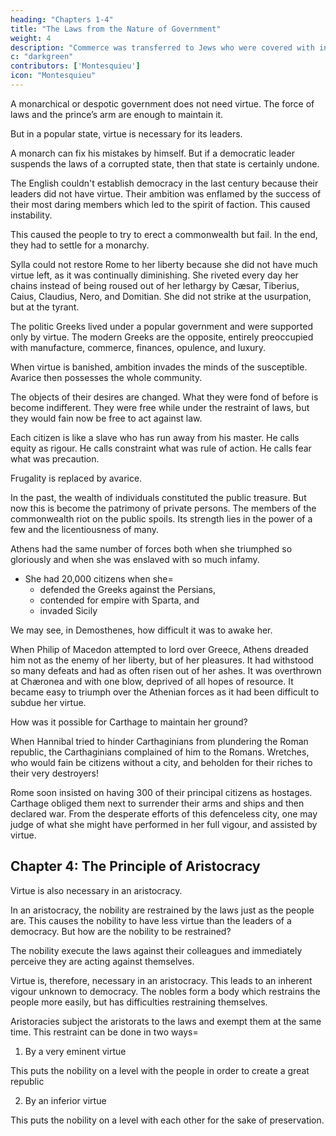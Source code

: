 ```yaml
---
heading: "Chapters 1-4"
title: "The Laws from the Nature of Government"
weight: 4
description: "Commerce was transferred to Jews who were covered with infamy."
c: "darkgreen"
contributors: ['Montesquieu']
icon: "Montesquieu"
---
```




<!-- heading=  "Chapter 1-4=  The Principles of government. The Principles of Democracy and Aristocracy" -->


A monarchical or despotic government does not need virtue. The force of laws and the prince’s arm are enough to maintain it. 

But in a popular state, virtue is necessary for its leaders. <!-- This is confirmed unanimously by historians and is extremely agreeable to the nature of things. --> 

<!-- A leader of a popular government needs virtue more than a monarch who can execute the laws by himself.  -->

A monarch can fix his mistakes by himself. But if a democratic leader <!-- of a corrupted popular government --> suspends the laws of a corrupted state, then that state is certainly undone.

The English couldn't establish democracy in the last century because their leaders did not have virtue. Their ambition was enflamed by the success of their most daring members which led to the spirit of faction. This caused instability. 

This caused the people to try to erect a commonwealth but fail. In the end, they <!-- the government to continually change. The people, amazed at so many revolutions, in vain attempted to . When the country had undergone the most violent shocks, they --> had to settle for a monarchy. <!-- the very government which they had so wantonly proscribed. -->

Sylla could not restore Rome to her liberty because she did not have much virtue left, as it was <!-- . , but it was not capable. She had only the feeble remains of virtue, which were --> continually diminishing. She riveted every day her chains instead of being roused out of her lethargy by Cæsar, Tiberius, Caius, Claudius, Nero, and Domitian. She did not strike at the usurpation, but at the tyrant.

The politic Greeks lived under a popular government and were supported only by virtue. The modern Greeks are the opposite,  entirely preoccupied with manufacture, commerce, finances, opulence, and luxury.

When virtue is banished, ambition invades the minds of the susceptible. Avarice then possesses the whole community. 

The objects of their desires are changed. What they were fond of before is become indifferent. They were free while under the restraint of laws, but they would fain now be free to act against law. 

Each citizen is like a slave who has run away from his master. He calls equity as rigour. He calls constraint what was rule of action. He calls fear what was precaution.
    
Frugality is replaced by avarice.

In the past, the wealth of individuals constituted the public treasure. But now this is become the patrimony of private persons. The members of the commonwealth riot on the public spoils. Its strength lies in the power of a few and the licentiousness of many.

Athens had the same number of forces both when she triumphed so gloriously and when she was enslaved with so much infamy.
- She had 20,000 citizens when she= 
  - defended the Greeks against the Persians,
  - contended for empire with Sparta, and 
  - invaded Sicily
<!--     She had 20,000 when Demetrius Phalereus numbered them*, as slaves are told by the head in a market-place. -->

We may see, in Demosthenes, how difficult it was to awake her. 

When Philip of Macedon attempted to lord over Greece, Athens dreaded him not as the enemy of her liberty, but of her pleasures. It had withstood so many defeats and had as often risen out of her ashes. It was overthrown at Chæronea and with one blow, deprived of all hopes of resource. It became easy to triumph over the Athenian forces as it had been difficult to subdue her virtue.

How was it possible for Carthage to maintain her ground?

When Hannibal tried to hinder Carthaginians from plundering the Roman republic, the Carthaginians complained of him to the Romans.  Wretches, who would fain be citizens without a city, and beholden for their riches to their very destroyers!

Rome soon insisted on having 300 of their principal citizens as hostages. Carthage obliged them next to surrender their arms and ships and then declared war. From the desperate efforts of this defenceless city, one may judge of what she might have performed in her full vigour, and assisted by virtue.



## Chapter 4: The Principle of Aristocracy

Virtue is also necessary in an aristocracy.

<!--     True it is, that, in the latter, it is not so absolutely requisite. -->

In an aristocracy, the nobility are restrained by the laws just as the people are. <!--  with regard to a monarch, are restrained by their laws=   --> This causes the nobility to have less virtue than the leaders of a democracy. But how are the nobility to be restrained? 

The nobility execute the laws against their colleagues and immediately perceive they are acting against themselves. 

Virtue is, therefore, necessary in an aristocracy. This leads to <!--   from the very nature of the constitution. aristocratical government has --> an inherent vigour unknown to democracy. The nobles form a body which restrains the people more easily, but has difficulties restraining themselves.

<!--  , who, by their prerogative, and for their own particular interest, ; 
it is sufficient, that there are laws in being, to see them executed., easy as it may be for the body of the nobles to restrain the people, it is difficult to   -->

Aristoracies subject the aristorats to the laws and exempt them at the same time. This restraint can be done in two ways= 

1. By a very eminent virtue

This puts the nobility on a level with the people in order to create a great republic

2. By an inferior virtue

This puts the nobility on a level with each other for the sake of preservation. 

<!-- Such is the nature of this constitution, that it seems to subject the very same persons to the power of the laws, and, at the same time, to exempt them,  -->

<!-- such a body as this can restrain itself only two ways; either , which puts , and may be the means of forming a great republic; or by an , which puts them, at least, upon a level with one another;  -->

<!-- and on this their preservation depends.is, therefore, the very soul of this government; a moderation, I mean, founded on virtue, not that which proceeds from indolence and pusillanimity.
 -->